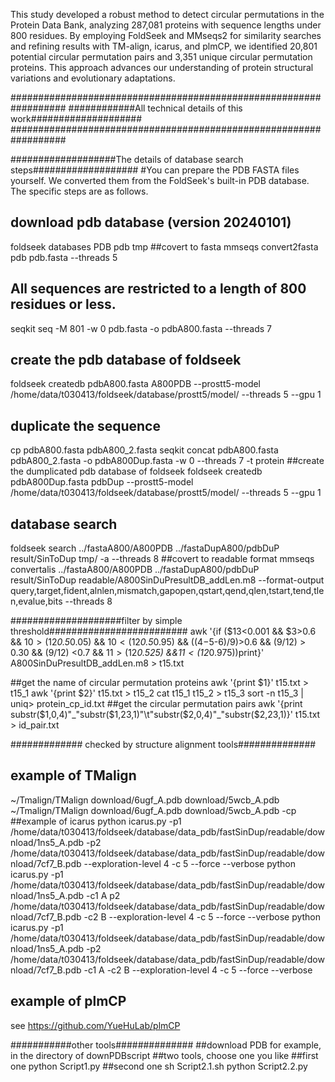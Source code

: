 This study developed a robust method to detect circular permutations in the Protein Data Bank, analyzing 287,081 proteins with sequence lengths under 800 residues. By employing FoldSeek and MMseqs2 for similarity searches and refining results with TM-align, icarus, and plmCP, we identified 20,801 potential circular permutation pairs and 3,351 unique circular permutation proteins. This approach advances our understanding of protein structural variations and evolutionary adaptations.




##################################################################
############All technical details of this work####################
##################################################################


###################The details of database search steps###################
#You can prepare the PDB FASTA files yourself. We converted them from the FoldSeek's built-in PDB database. The specific steps are as follows. 
## download pdb database (version 20240101)  
foldseek databases PDB pdb tmp
##covert to fasta
mmseqs convert2fasta pdb pdb.fasta --threads 5
## All sequences are restricted to a length of 800 residues or less. 
seqkit seq -M 801 -w 0 pdb.fasta -o pdbA800.fasta --threads 7
## create the pdb database of foldseek
foldseek createdb pdbA800.fasta A800PDB --prostt5-model /home/data/t030413/foldseek/database/prostt5/model/ --threads 5 --gpu 1
## duplicate the sequence
cp pdbA800.fasta pdbA800_2.fasta
seqkit concat pdbA800.fasta pdbA800_2.fasta -o pdbA800Dup.fasta -w 0 --threads 7 -t protein
##create the dumplicated pdb database of foldseek
foldseek createdb pdbA800Dup.fasta pdbDup --prostt5-model /home/data/t030413/foldseek/database/prostt5/model/ --threads 5 --gpu 1
## database search
foldseek search ../fastaA800/A800PDB ../fastaDupA800/pdbDuP result/SinToDup tmp/ -a --threads 8
##covert to readable format
mmseqs convertalis ../fastaA800/A800PDB ../fastaDupA800/pdbDuP result/SinToDup readable/A800SinDuPresultDB_addLen.m8  --format-output query,target,fident,alnlen,mismatch,gapopen,qstart,qend,qlen,tstart,tend,tlen,evalue,bits --threads 8


####################filter by simple threshold#########################
awk '{if ($13<0.001 && $3>0.6 && $10 > ($12*0.5*0.05) && $10<($12*0.5*0.95) && (($4-$5-$6)/$9)>0.6 && ($9/$12) > 0.30 && ($9/$12) <0.7 && $11>($12*0.525) &&$11<($12*0.975))print}' A800SinDuPresultDB_addLen.m8 > t15.txt

##get the name of circular permutation proteins
awk '{print $1}' t15.txt > t15_1
awk '{print $2}' t15.txt > t15_2
cat t15_1 t15_2 > t15_3
sort -n t15_3 | uniq> protein_cp_id.txt
##get the circular permutation pairs
awk '{print substr($1,0,4)"_"substr($1,23,1)"\t"substr($2,0,4)"_"substr($2,23,1)}' t15.txt > id_pair.txt 


############# checked by structure alignment tools##############
## example of TMalign
~/Tmalign/TMalign download/6ugf_A.pdb download/5wcb_A.pdb
~/Tmalign/TMalign download/6ugf_A.pdb download/5wcb_A.pdb -cp
##example of icarus
python icarus.py -p1 /home/data/t030413/foldseek/database/data_pdb/fastSinDup/readable/download/1ns5_A.pdb -p2  /home/data/t030413/foldseek/database/data_pdb/fastSinDup/readable/download/7cf7_B.pdb  --exploration-level 4 -c 5 --force --verbose
python icarus.py -p1 /home/data/t030413/foldseek/database/data_pdb/fastSinDup/readable/download/1ns5_A.pdb -c1 A p2  /home/data/t030413/foldseek/database/data_pdb/fastSinDup/readable/download/7cf7_B.pdb -c2 B --exploration-level 4 -c 5 --force --verbose
python icarus.py -p1 /home/data/t030413/foldseek/database/data_pdb/fastSinDup/readable/download/1ns5_A.pdb -p2  /home/data/t030413/foldseek/database/data_pdb/fastSinDup/readable/download/7cf7_B.pdb -c1 A -c2 B --exploration-level 4 -c 5 --force --verbose
## example of plmCP
see https://github.com/YueHuLab/plmCP


###########other tools##############
##download PDB for example, in the directory of downPDBscript
##two tools, choose one you like
##first one
python Script1.py
##second one
sh Script2.1.sh
python Script2.2.py
